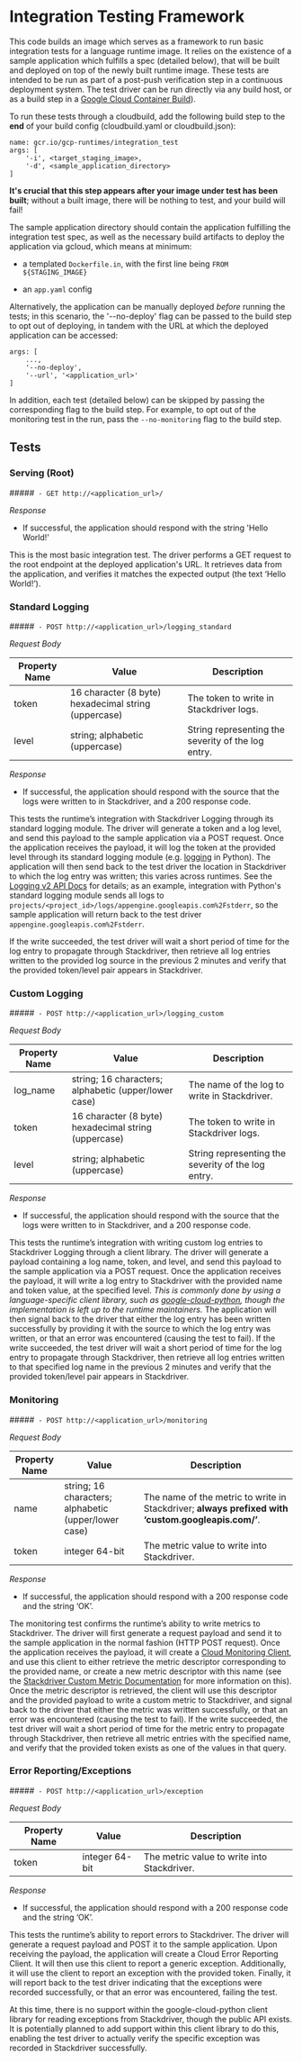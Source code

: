 Integration Testing Framework
=============

This code builds an image which serves as a framework to run basic integration tests for a language runtime image. It relies on the existence of a sample application which fulfills a spec (detailed below), that will be built and deployed on top of the newly built runtime image. These tests are intended to be run as part of a post-push verification step in a continuous deployment system. The test driver can be run directly via any build host, or as a build step in a [Google Cloud Container Build](https://cloud.google.com/container-builder/docs/overview)).

To run these tests through a cloudbuild, add the following build step to the **end** of your build config (cloudbuild.yaml or cloudbuild.json):

	name: gcr.io/gcp-runtimes/integration_test
	args: [
		'-i', <target_staging_image>,
		'-d', <sample_application_directory>
	]

**It's crucial that this step appears after your image under test has been built**; without a built image, there will be nothing to test, and your build will fail!


The sample application directory should contain the application fulfilling the integration test spec, as well as the necessary build artifacts to deploy the application via gcloud, which means at minimum:

* a templated `Dockerfile.in`, with the first line being
	` FROM ${STAGING_IMAGE} `

* an `app.yaml` config

Alternatively, the application can be manually deployed *before* running the tests; in this scenario, the '--no-deploy' flag can be passed to the build step to opt out of deploying, in tandem with the URL at which the deployed application can be accessed:

	args: [
		...,
		'--no-deploy',
		'--url', '<application_url>'
	]

In addition, each test (detailed below) can be skipped by passing the corresponding flag to the build step. For example, to opt out of the monitoring test in the run, pass the `--no-monitoring` flag to the build step.

## Tests

### Serving (Root)
#####` - GET http://<application_url>/`

*Response*

- If successful, the application should respond with the string 'Hello World!'

This is the most basic integration test. The driver performs a GET request to the root endpoint at the deployed application's URL. It retrieves data from the application, and verifies it matches the expected output (the text ‘Hello World!’).


### Standard Logging
#####` - POST http://<application_url>/logging_standard`

*Request Body*

| Property Name | Value | Description |
| --- | --- | --- |
| token | 16 character (8 byte) hexadecimal string (uppercase) | The token to write in Stackdriver logs. |
| level | string; alphabetic (uppercase) | String representing the severity of the log entry. |

*Response*

- If successful, the application should respond with the source that the logs were written to in Stackdriver, and a 200 response code.

This tests the runtime’s integration with Stackdriver Logging through its standard logging module. The driver will generate a token and a log level, and send this payload to the sample application via a POST request. Once the application receives the payload, it will log the token at the provided level through its standard logging module (e.g. [logging](https://docs.python.org/2/library/logging.html) in Python). The application will then send back to the test driver the location in Stackdriver to which the log entry was written; this varies across runtimes. See the [Logging v2 API Docs](https://cloud.google.com/logging/docs/reference/v2/rest/v2/LogEntry) for details; as an example, integration with Python's standard logging module sends all logs to `projects/<project_id>/logs/appengine.googleapis.com%2Fstderr`, so the sample application will return back to the test driver `appengine.googleapis.com%2Fstderr`.

If the write succeeded, the test driver will wait a short period of time for the log entry to propagate through Stackdriver, then retrieve all log entries written to the provided log source in the previous 2 minutes and verify that the provided token/level pair appears in Stackdriver.


### Custom Logging
#####` - POST http://<application_url>/logging_custom`

*Request Body*

| Property Name | Value | Description |
| --- | --- | --- |
| log_name      | string; 16 characters; alphabetic (upper/lower case) | The name of the log to write in Stackdriver. |
| token | 16 character (8 byte) hexadecimal string (uppercase) | The token to write in Stackdriver logs. |
| level | string; alphabetic (uppercase) | String representing the severity of the log entry. |

*Response*

- If successful, the application should respond with the source that the logs were written to in Stackdriver, and a 200 response code.

This tests the runtime’s integration with writing custom log entries to Stackdriver Logging through a client library. The driver will generate a payload containing a log name, token, and level, and send this payload to the sample application via a POST request. Once the application receives the payload, it will write a log entry to Stackdriver with the provided name and token value, at the specified level. *This is commonly done by using a language-specific client library, such as [google-cloud-python](https://github.com/GoogleCloudPlatform/google-cloud-python), though the implementation is left up to the runtime maintainers.* The application will then signal back to the driver that either the log entry has been written successfully by providing it with the source to which the log entry was written, or that an error was encountered (causing the test to fail). If the write succeeded, the test driver will wait a short period of time for the log entry to propagate through Stackdriver, then retrieve all log entries written to that specified log name in the previous 2 minutes and verify that the provided token/level pair appears in Stackdriver.


### Monitoring
#####` - POST http://<application_url>/monitoring`

*Request Body*

| Property Name | Value | Description |
| --- | --- | --- |
| name      | string; 16 characters; alphabetic (upper/lower case) | The name of the metric to write in Stackdriver; **always prefixed with ‘custom.googleapis.com/’**. |
| token | integer 64-bit | The metric value to write into Stackdriver. |

*Response*

- If successful, the application should respond with a 200 response code and the string ‘OK’.

The monitoring test confirms the runtime’s ability to write metrics to Stackdriver. The driver will first generate a request payload and send it to the sample application in the normal fashion (HTTP POST request). Once the application receives the payload, it will create a [Cloud Monitoring Client](https://github.com/GoogleCloudPlatform/google-cloud-python/blob/master/monitoring/google/cloud/monitoring/client.py), and use this client to either retrieve the metric descriptor corresponding to the provided name, or create a new metric descriptor with this name (see the [Stackdriver Custom Metric Documentation](https://cloud.google.com/monitoring/custom-metrics/creating-metrics) for more information on this). Once the metric descriptor is retrieved, the client will use this descriptor and the provided payload to write a custom metric to Stackdriver, and signal back to the driver that either the metric was written successfully, or that an error was encountered (causing the test to fail). If the write succeeded, the test driver will wait a short period of time for the metric entry to propagate through Stackdriver, then retrieve all metric entries with the specified name, and verify that the provided token exists as one of the values in that query.


### Error Reporting/Exceptions
#####` - POST http://<application_url>/exception`

*Request Body*

| Property Name | Value | Description |
| --- | --- | --- |
| token | integer 64-bit | The metric value to write into Stackdriver. |

*Response*

- If successful, the application should respond with a 200 response code and the string ‘OK’.

This tests the runtime’s ability to report errors to Stackdriver. The driver will generate a request payload and POST it to the sample application. Upon receiving the payload, the application will create a Cloud Error Reporting Client. It will then use this client to report a generic exception. Additionally, it will use the client to report an exception with the provided token. Finally, it will report back to the test driver indicating that the exceptions were recorded successfully, or that an error was encountered, failing the test.

At this time, there is no support within the google-cloud-python client library for reading exceptions from Stackdriver, though the public API exists. It is potentially planned to add support within this client library to do this, enabling the test driver to actually verify the specific exception was recorded in Stackdriver successfully.
